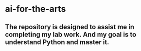 # ai-for-the-arts
## The repository is designed to assist me in completing my lab work. And my goal is to understand Python and master it.
